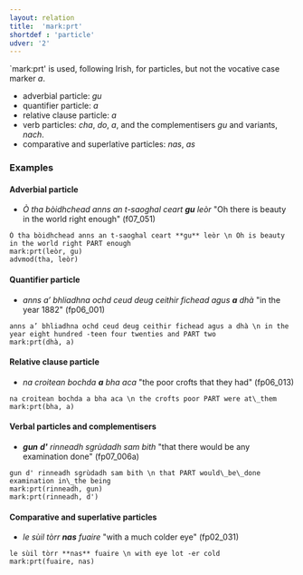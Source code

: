 ```yaml
---
layout: relation
title:  'mark:prt'
shortdef : 'particle'
udver: '2'
---
```


`mark:prt' is used, following Irish, for particles, but not the vocative case marker _a_.

* adverbial particle: _gu_
* quantifier particle: _a_
* relative clause particle: _a_
* verb particles: _cha_, _do_, _a_, and the complementisers _gu_ and variants, _nach_.
* comparative and superlative particles: _nas_, _as_

### Examples

#### Adverbial particle

* _Ò tha bòidhchead anns an t-saoghal ceart **gu** leòr_ "Oh there is beauty in the world right enough" (f07_051)

~~~ sdparse
Ò tha bòidhchead anns an t-saoghal ceart **gu** leòr \n Oh is beauty in the world right PART enough
mark:prt(leòr, gu)
advmod(tha, leòr)
~~~


#### Quantifier particle

* _anns a’ bhliadhna ochd ceud deug ceithir fichead agus **a** dhà_ "in the year 1882" (fp06\_001)

~~~ sdparse
anns a’ bhliadhna ochd ceud deug ceithir fichead agus a dhà \n in the year eight hundred -teen four twenties and PART two
mark:prt(dhà, a)
~~~

#### Relative clause particle

* _na croitean bochda **a** bha aca_ "the poor crofts that they had" (fp06\_013)

~~~ sdparse
na croitean bochda a bha aca \n the crofts poor PART were at\_them
mark:prt(bha, a)
~~~

#### Verbal particles and complementisers

* _**gun** **d'** rinneadh sgrùdadh sam bith_ "that there would be any examination done" (fp07\_006a)

~~~ sdparse
gun d' rinneadh sgrùdadh sam bith \n that PART would\_be\_done examination in\_the being
mark:prt(rinneadh, gun)
mark:prt(rinneadh, d')
~~~

#### Comparative and superlative particles

* _le sùil tòrr **nas** fuaire_ "with a much colder eye" (fp02\_031)

~~~ sdparse
le sùil tòrr **nas** fuaire \n with eye lot -er cold
mark:prt(fuaire, nas)
~~~
<!-- Interlanguage links updated Ne 5. května 2024, 18:21:19 CEST -->
